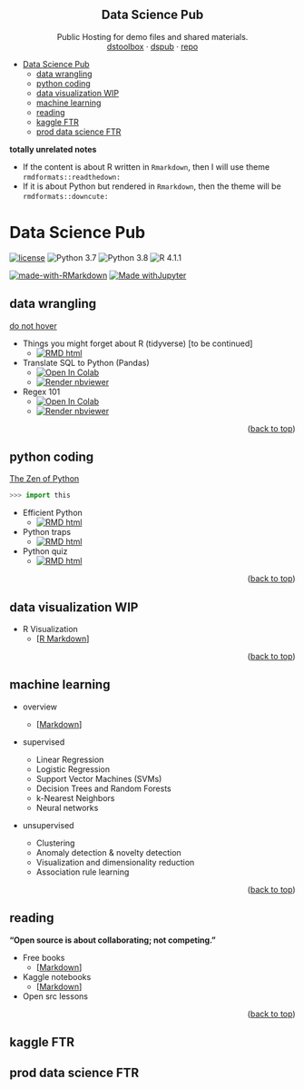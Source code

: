<a name="readme-top"></a>

<!-- Public Hosting for demo files and shared materials. -->

<!-- [dstoolbox](https://wq1701.github.io/dstoolbox/) | [dspub](https://wq1701.github.io/dspub/) | [repo](https://github.com/wq1701/dspub) -->


<div align="center">
  <h2 align="center">Data Science Pub</h2>

  <p align="center">
  	Public Hosting for demo files and shared materials.
  	<br />
  	<a href="https://wq1701.github.io/dstoolbox/">dstoolbox</a>
  	·
  	<a href="https://wq1701.github.io/dspub/">dspub</a>
  	·
  	<a href="https://github.com/wq1701/dspub">repo</a>
  </p>
</div>

- [Data Science Pub](#data-science-pub)
	- [data wrangling](#data-wrangling)
	- [python coding](#python-coding)
	- [data visualization WIP](#data-visualization-wip)
	- [machine learning](#machine-learning)
	- [reading](#reading)
	- [kaggle FTR](#kaggle-ftr)
	- [prod data science FTR](#prod-data-science-ftr)


**totally unrelated notes**

- If the content is about R written in `Rmarkdown`, then I will use theme `rmdformats::readthedown:`
- If it is about Python but rendered in `Rmarkdown`, then the theme will be `rmdformats::downcute:`

# Data Science Pub

[![license](https://img.shields.io/github/license/mashape/apistatus.svg)](https://github.com/wq1701/dspub/blob/main/LICENSE)
![Python 3.7](https://img.shields.io/badge/python-3.7-%233776AB.svg)
![Python 3.8](https://img.shields.io/badge/python-3.8-%233776AB.svg)
![R 4.1.1](https://img.shields.io/badge/R-4.1.1-%2375AADB.svg)

[![made-with-RMarkdown](https://img.shields.io/badge/Made%20with-RMarkdown-%2375AADB?style=flat&logo=Rstudio)](https://rmarkdown.rstudio.com/)
[![Made withJupyter](https://img.shields.io/badge/Made%20with-Jupyter-%23F37626?style=flat&logo=Jupyter)](https://jupyter.org/try)

<!-- https://shields.io/ -->
<!-- https://simpleicons.org/?q=rstudio -->
<!-- https://simpleicons.org/?q=py -->

## data wrangling


[do not hover](a "In terms of data cleaning and visualization, R is better than Python. Bite me.")


- Things you might forget about R (tidyverse) [to be continued]
	<!-- - View [[R Markdown](https://wq1701.github.io/dspub/data_wrangling/r_tidyverse/cheatsheet.html)] -->
	- <a href="https://wq1701.github.io/dspub/data_wrangling/r_tidyverse/cheatsheet.html"><img src="https://img.shields.io/badge/RMarkdown-HTML-%2375AADB?logo=Rstudio" alt="RMD html"/></a>
- Translate SQL to Python (Pandas)
	<!-- - Run [[Google Colab](https://colab.research.google.com/github/wq1701/dspub/blob/main/data_wrangling/python/py2sql.ipynb)] \| View [[Jupyter Notebook](https://nbviewer.org/github/wq1701/dspub/blob/main/data_wrangling/python/py2sql.ipynb)] -->
	- <a href="https://colab.research.google.com/github/wq1701/dspub/blob/main/data_wrangling/python/py2sql.ipynb"><img src="https://colab.research.google.com/assets/colab-badge.svg" alt="Open In Colab"/></a>
	- <a href="https://nbviewer.org/github/wq1701/dspub/blob/main/data_wrangling/python/py2sql.ipynb"><img src="https://raw.githubusercontent.com/jupyter/design/master/logos/Badges/nbviewer_badge.svg" alt="Render nbviewer" /></a>
- Regex 101
	<!-- - Run [[Google Colab](https://colab.research.google.com/github/wq1701/dspub/blob/main/data_wrangling/python/regex_101.ipynb)] \| View [[Jupyter Notebook](https://nbviewer.org/github/wq1701/dspub/blob/main/data_wrangling/python/regex_101.ipynb)] -->
	- <a href="https://colab.research.google.com/github/wq1701/dspub/blob/main/data_wrangling/python/regex_101.ipynb"><img src="https://colab.research.google.com/assets/colab-badge.svg" alt="Open In Colab"/></a>
	- <a href="https://nbviewer.org/github/wq1701/dspub/blob/main/data_wrangling/python/regex_101.ipynb"><img src="https://raw.githubusercontent.com/jupyter/design/master/logos/Badges/nbviewer_badge.svg" alt="Render nbviewer" /></a>

<p align="right">(<a href="#readme-top">back to top</a>)</p>

## python coding

[The Zen of Python](https://peps.python.org/pep-0020/)

```python
>>> import this
```

- Efficient Python
	<!-- - [[R Markdown site](https://wq1701.github.io/dspub/python_coding/py_effici.html)] -->
	- <a href="https://wq1701.github.io/dspub/data_wrangling/r_tidyverse/cheatsheet.html"><img src="https://img.shields.io/badge/RMarkdown-HTML-%2375AADB?logo=python" alt="RMD html"/></a>
- Python traps
	<!-- - [[R Markdown site](https://wq1701.github.io/dspub/python_coding/py_traps.html)] -->
	- <a href="https://wq1701.github.io/dspub/data_wrangling/r_tidyverse/cheatsheet.html"><img src="https://img.shields.io/badge/RMarkdown-HTML-%2375AADB?logo=python" alt="RMD html"/></a>
- Python quiz
	<!-- - [[R Markdown site](https://wq1701.github.io/dspub/python_coding/py_guess.html)] -->
	- <a href="https://wq1701.github.io/dspub/data_wrangling/r_tidyverse/cheatsheet.html"><img src="https://img.shields.io/badge/RMarkdown-HTML-%2375AADB?logo=python" alt="RMD html"/></a>

<p align="right">(<a href="#readme-top">back to top</a>)</p>


## data visualization WIP

- R Visualization
	- [[R Markdown](https://wq1701.github.io/dspub/data_viz/rplots/rviz.html)]

<p align="right">(<a href="#readme-top">back to top</a>)</p>

## machine learning

- overview
	- [[Markdown](https://wq1701.github.io/dspub/machine-learning/overview.html)]

- supervised
	- Linear Regression
	- Logistic Regression
	- Support Vector Machines (SVMs)
	- Decision Trees and Random Forests
	- k-Nearest Neighbors
	- Neural networks

- unsupervised
    - Clustering
    - Anomaly detection & novelty detection
    - Visualization and dimensionality reduction
    - Association rule learning

<p align="right">(<a href="#readme-top">back to top</a>)</p>

## reading

**“Open source is about collaborating; not competing.”**

- Free books
	- [[Markdown](https://wq1701.github.io/dspub/reading/freebooks.html)]
- Kaggle notebooks
	- [[Markdown](https://wq1701.github.io/dspub/reading/kaggle-notebooks.html)]
- Open src lessons

<p align="right">(<a href="#readme-top">back to top</a>)</p>

## kaggle FTR

## prod data science FTR

